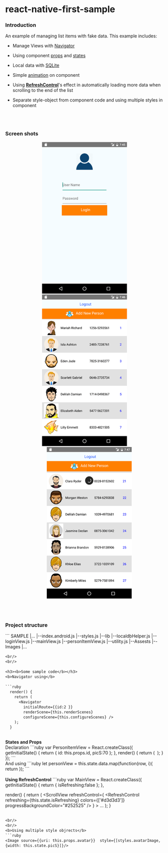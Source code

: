 # react-native-first-sample

<h3><b>Introduction</b></h3>

An example of managing list items with fake data. This example includes:
- Manage Views with <a href='https://facebook.github.io/react-native/docs/navigation.html'>Navigator</a>

- Using component <a href='https://facebook.github.io/react-native/docs/props.html'>props</a> and <a href='https://facebook.github.io/react-native/docs/state.html'>states</a>

- Local data with <a href='https://github.com/andpor/react-native-sqlite-storage'>SQLite</a>

- Simple <a href='https://facebook.github.io/react-native/docs/animations.html'>animation<a/> on component

- Using <a href='https://facebook.github.io/react-native/docs/refreshcontrol.html'><b>RefreshControl</b></a>'s effect in automatically loading more data when scrolling to the end of the list

- Separate style-object from component code and using multiple styles in component

<br/>
<br/>
<h3><b>Screen shots</b></h3>
<p align="center">
  <img src="https://github.com/thetukiet/react-native-first-sample/blob/master/ScreenShots/s1.png" width="270" />
   
  <img src="https://github.com/thetukiet/react-native-first-sample/blob/master/ScreenShots/s2.png" width="270" margin-left="30px"/>  
  <img src="https://github.com/thetukiet/react-native-first-sample/blob/master/ScreenShots/s3.png" width="270" style="margin-left:30px;"/>  
</p>

<br/>
<br/>
<h3><b>Project structure</b></h3>
```
SAMPLE
  |...
  |--index.android.js
  |--styles.js
  |--lib
      |--localdbHelper.js
      |--loginView.js
      |--mainView.js
      |--personItemView.js
      |--utility.js
  |--Assests
      |--Images
      	   |...
      
```
<br/>
<br/>

<h3><b>Some sample code</b></h3>
<b>Navigator using</b>

```ruby
  render() {
    return (
      <Navigator
        initialRoute={{id:2 }}
        renderScene={this.renderScenes}
        configureScene={this.configureScenes} />
    );
  }
```

<br/>
<b>States and Props</b><br/>
Declaration
```ruby
  var PersonItemView = React.createClass({
    getInitialState() {           
      return {
  	    id: this.props.id,
        picS:70
	    };
  	},
  	render() {
      return (
        <TouchableOpacity>
            <Image source={{uri: this.props.avatar}}  style={{width: this.state.picS}}/>
        </TouchableOpacity>
      );
    }
  });
```
<br/>
And using
```ruby
  let personView = this.state.data.map(function(row, i){
  	return <PersonItemView avatar={row.Avatar} />
  });
```

<br/>
<br/>
<b>Using RefreshControl</b>
```ruby
var MainView = React.createClass({
   getInitialState() {
       return {
           isRefreshing:false
       };
   },
   
   render() {
      return (
        <View style={styles.container}>
            <ScrollView
              refreshControl={
                <RefreshControl
                  refreshing={this.state.isRefreshing}
                  colors={['#d3d3d3']}
                  progressBackgroundColor="#252525"
                />
              }
            >
            ...
            </ScrollView>
        </View>
     );
  }
```

<br/>
<br/>
<b>Using multiple style objrects</b>
```ruby
<Image source={{uri: this.props.avatar}}  style={[styles.avatarImage,{width: this.state.picS}]}/>
```
